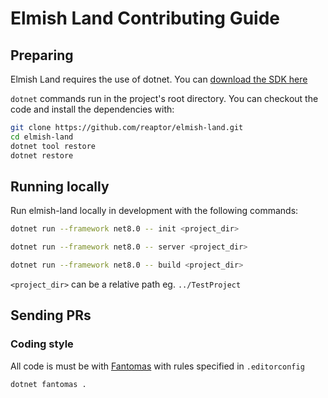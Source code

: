 # Elmish Land Contributing Guide

## Preparing

Elmish Land requires the use of dotnet. You can [download the SDK here](https://dotnet.microsoft.com/en-us/download)

`dotnet` commands run in the project's root directory. You can checkout the code and install the dependencies with:

```bash
git clone https://github.com/reaptor/elmish-land.git
cd elmish-land
dotnet tool restore
dotnet restore
```

## Running locally

Run elmish-land locally in development with the following commands:

```bash
dotnet run --framework net8.0 -- init <project_dir>
```

```bash
dotnet run --framework net8.0 -- server <project_dir>
```

```bash
dotnet run --framework net8.0 -- build <project_dir>
```

`<project_dir>` can be a relative path eg. `../TestProject`

## Sending PRs

### Coding style

All code is must be with [Fantomas](https://fsprojects.github.io/fantomas) with rules specified in `.editorconfig`

```bash
dotnet fantomas .
```
